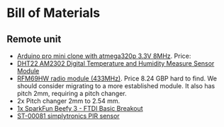 Bill of Materials
=================


Remote unit
-----------

- [Arduino pro mini clone with atmega320p 3.3V 8MHz](https://www.amazon.co.uk/IZOKEE-ATMEGA328P-ATmega128-Development-Microcontroller/dp/B078H9RMZY). Price: 
- [DHT22 AM2302 Digital Temperature and Humidity Measure Sensor Module](https://www.amazon.co.uk/MakerHawk-Digital-Temperature-Humidity-Measure/dp/B072391SJV) 
- [RFM69HW radio module (433MHz)](https://www.amazon.co.uk/gp/product/B07DGZSD38/ref=ox_sc_act_title_1?smid=A19GSHTT314PS3&psc=1). Price 8.24 GBP
    hard to find. We should consider migrating to a more established module. It also has pitch 2mm, requiring a pitch changer.
- 2x Pitch changer 2mm to 2.54 mm.
- [1x SparkFun Beefy 3 - FTDI Basic Breakout](https://shop.pimoroni.com/products/sparkfun-beefy-3-ftdi-basic-breakout)
- [ST-00081 simplytronics PIR sensor](http://simplytronics.com/products/ST-00081)
